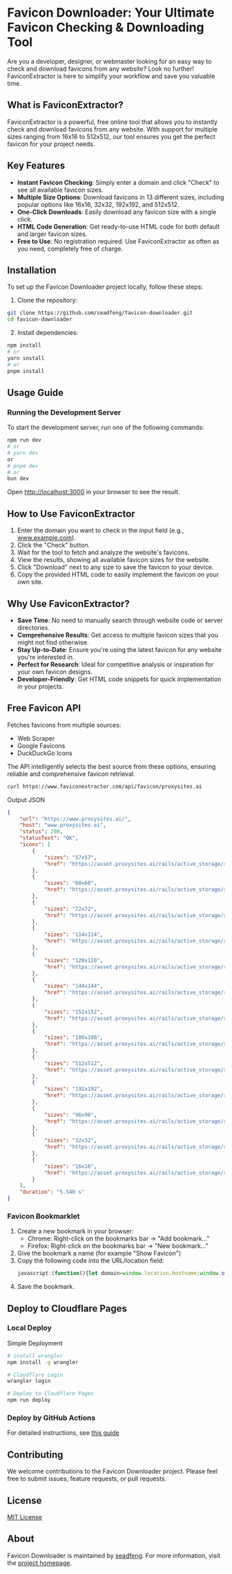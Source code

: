 # Favicon Downloader: Your Ultimate Favicon Checking & Downloading Tool

Are you a developer, designer, or webmaster looking for an easy way to check and download favicons from any website? Look no further! FaviconExtractor is here to simplify your workflow and save you valuable time.

## What is FaviconExtractor?

FaviconExtractor is a powerful, free online tool that allows you to instantly check and download favicons from any website. With support for multiple sizes ranging from 16x16 to 512x512, our tool ensures you get the perfect favicon for your project needs.

## Key Features

- **Instant Favicon Checking**: Simply enter a domain and click "Check" to see all available favicon sizes.
- **Multiple Size Options**: Download favicons in 13 different sizes, including popular options like 16x16, 32x32, 192x192, and 512x512.
- **One-Click Downloads**: Easily download any favicon size with a single click.
- **HTML Code Generation**: Get ready-to-use HTML code for both default and larger favicon sizes.
- **Free to Use**: No registration required. Use FaviconExtractor as often as you need, completely free of charge.


## Installation

To set up the Favicon Downloader project locally, follow these steps:

1. Clone the repository:

```sh
git clone https://github.com/seadfeng/favicon-downloader.git
cd favicon-downloader
```

2. Install dependencies:

```sh
npm install
# or
yarn install
# or
pnpm install
```

## Usage Guide

### Running the Development Server

To start the development server, run one of the following commands:

```sh
npm run dev
# or
# yarn dev
or
# pnpm dev
# or
bun dev
```

Open [http://localhost:3000](http://localhost:3000) in your browser to see the result.

## How to Use FaviconExtractor

1. Enter the domain you want to check in the input field (e.g., www.example.com).
2. Click the "Check" button.
3. Wait for the tool to fetch and analyze the website's favicons.
4. View the results, showing all available favicon sizes for the website.
5. Click "Download" next to any size to save the favicon to your device.
6. Copy the provided HTML code to easily implement the favicon on your own site.

## Why Use FaviconExtractor?

- **Save Time**: No need to manually search through website code or server directories.
- **Comprehensive Results**: Get access to multiple favicon sizes that you might not find otherwise.
- **Stay Up-to-Date**: Ensure you're using the latest favicon for any website you're interested in.
- **Perfect for Research**: Ideal for competitive analysis or inspiration for your own favicon designs.
- **Developer-Friendly**: Get HTML code snippets for quick implementation in your projects.

## Free Favicon  API

Fetches favicons from multiple sources:

- Web Scraper
- Google Favicons
- DuckDuckGo Icons

The API intelligently selects the best source from these options, ensuring reliable and comprehensive favicon retrieval.

```sh
curl https://www.faviconextractor.com/api/favicon/proxysites.ai
``` 

Output JSON

```json
{
	"url": "https://www.proxysites.ai/",
	"host": "www.proxysites.ai",
	"status": 200,
	"statusText": "OK",
	"icons": [
		{
			"sizes": "57x57",
			"href": "https://asset.proxysites.ai/rails/active_storage/representations/redirect/eyJfcmFpbHMiOnsiZGF0YSI6OCwicHVyIjoiYmxvYl9pZCJ9fQ==--e702ab3bb2a064d7cc1961d5791a9cf8066b8c7f/eyJfcmFpbHMiOnsiZGF0YSI6eyJmb3JtYXQiOiJwbmciLCJyZXNpemUiOjU3fSwicHVyIjoidmFyaWF0aW9uIn19--92e4e3f0c3ca444ac909ff07bd729cc0955c9a41/proxy%20sites.png"
		},
		{
			"sizes": "60x60",
			"href": "https://asset.proxysites.ai/rails/active_storage/representations/redirect/eyJfcmFpbHMiOnsiZGF0YSI6OCwicHVyIjoiYmxvYl9pZCJ9fQ==--e702ab3bb2a064d7cc1961d5791a9cf8066b8c7f/eyJfcmFpbHMiOnsiZGF0YSI6eyJmb3JtYXQiOiJwbmciLCJyZXNpemUiOjYwfSwicHVyIjoidmFyaWF0aW9uIn19--b326659caec69b9d03bb3212d330eb7f2de4867f/proxy%20sites.png"
		},
		{
			"sizes": "72x72",
			"href": "https://asset.proxysites.ai/rails/active_storage/representations/redirect/eyJfcmFpbHMiOnsiZGF0YSI6OCwicHVyIjoiYmxvYl9pZCJ9fQ==--e702ab3bb2a064d7cc1961d5791a9cf8066b8c7f/eyJfcmFpbHMiOnsiZGF0YSI6eyJmb3JtYXQiOiJwbmciLCJyZXNpemUiOjcyfSwicHVyIjoidmFyaWF0aW9uIn19--dda0b07b7faabd93b896f61bd0b8121fe7535812/proxy%20sites.png"
		},
		{
			"sizes": "114x114",
			"href": "https://asset.proxysites.ai/rails/active_storage/representations/redirect/eyJfcmFpbHMiOnsiZGF0YSI6OCwicHVyIjoiYmxvYl9pZCJ9fQ==--e702ab3bb2a064d7cc1961d5791a9cf8066b8c7f/eyJfcmFpbHMiOnsiZGF0YSI6eyJmb3JtYXQiOiJwbmciLCJyZXNpemUiOjExNH0sInB1ciI6InZhcmlhdGlvbiJ9fQ==--e341749eca680cb3ab159803041920833c7147ed/proxy%20sites.png"
		},
		{
			"sizes": "120x120",
			"href": "https://asset.proxysites.ai/rails/active_storage/representations/redirect/eyJfcmFpbHMiOnsiZGF0YSI6OCwicHVyIjoiYmxvYl9pZCJ9fQ==--e702ab3bb2a064d7cc1961d5791a9cf8066b8c7f/eyJfcmFpbHMiOnsiZGF0YSI6eyJmb3JtYXQiOiJwbmciLCJyZXNpemUiOjEyMH0sInB1ciI6InZhcmlhdGlvbiJ9fQ==--2876e6c7d56a4676f98b9461a6c157748dd7f3d8/proxy%20sites.png"
		},
		{
			"sizes": "144x144",
			"href": "https://asset.proxysites.ai/rails/active_storage/representations/redirect/eyJfcmFpbHMiOnsiZGF0YSI6OCwicHVyIjoiYmxvYl9pZCJ9fQ==--e702ab3bb2a064d7cc1961d5791a9cf8066b8c7f/eyJfcmFpbHMiOnsiZGF0YSI6eyJmb3JtYXQiOiJwbmciLCJyZXNpemUiOjE0NH0sInB1ciI6InZhcmlhdGlvbiJ9fQ==--2ef73b7782ea6acca11f4bf18278d20df3ebedc7/proxy%20sites.png"
		},
		{
			"sizes": "152x152",
			"href": "https://asset.proxysites.ai/rails/active_storage/representations/redirect/eyJfcmFpbHMiOnsiZGF0YSI6OCwicHVyIjoiYmxvYl9pZCJ9fQ==--e702ab3bb2a064d7cc1961d5791a9cf8066b8c7f/eyJfcmFpbHMiOnsiZGF0YSI6eyJmb3JtYXQiOiJwbmciLCJyZXNpemUiOjE1Mn0sInB1ciI6InZhcmlhdGlvbiJ9fQ==--5d7e7888c54038462f7d0f5dfcaf9bfb763542b6/proxy%20sites.png"
		},
		{
			"sizes": "180x180",
			"href": "https://asset.proxysites.ai/rails/active_storage/representations/redirect/eyJfcmFpbHMiOnsiZGF0YSI6OCwicHVyIjoiYmxvYl9pZCJ9fQ==--e702ab3bb2a064d7cc1961d5791a9cf8066b8c7f/eyJfcmFpbHMiOnsiZGF0YSI6eyJmb3JtYXQiOiJwbmciLCJyZXNpemUiOjE4MH0sInB1ciI6InZhcmlhdGlvbiJ9fQ==--3607f5859d231a899f00f3075e5ede351a3881a1/proxy%20sites.png"
		},
		{
			"sizes": "512x512",
			"href": "https://asset.proxysites.ai/rails/active_storage/representations/redirect/eyJfcmFpbHMiOnsiZGF0YSI6OCwicHVyIjoiYmxvYl9pZCJ9fQ==--e702ab3bb2a064d7cc1961d5791a9cf8066b8c7f/eyJfcmFpbHMiOnsiZGF0YSI6eyJmb3JtYXQiOiJwbmciLCJyZXNpemUiOjUxMn0sInB1ciI6InZhcmlhdGlvbiJ9fQ==--0681236ad6684680624efd9dab9c9b0fd921b448/proxy%20sites.png"
		},
		{
			"sizes": "192x192",
			"href": "https://asset.proxysites.ai/rails/active_storage/representations/redirect/eyJfcmFpbHMiOnsiZGF0YSI6OCwicHVyIjoiYmxvYl9pZCJ9fQ==--e702ab3bb2a064d7cc1961d5791a9cf8066b8c7f/eyJfcmFpbHMiOnsiZGF0YSI6eyJmb3JtYXQiOiJwbmciLCJyZXNpemUiOjE5Mn0sInB1ciI6InZhcmlhdGlvbiJ9fQ==--f90210217333a1ec45f7289db3308a24a9ca1c30/proxy%20sites.png"
		},
		{
			"sizes": "96x96",
			"href": "https://asset.proxysites.ai/rails/active_storage/representations/redirect/eyJfcmFpbHMiOnsiZGF0YSI6OCwicHVyIjoiYmxvYl9pZCJ9fQ==--e702ab3bb2a064d7cc1961d5791a9cf8066b8c7f/eyJfcmFpbHMiOnsiZGF0YSI6eyJmb3JtYXQiOiJwbmciLCJyZXNpemUiOjk2fSwicHVyIjoidmFyaWF0aW9uIn19--75ad1335c5be72203ba8104f040ae0eae34ae312/proxy%20sites.png"
		},
		{
			"sizes": "32x32",
			"href": "https://asset.proxysites.ai/rails/active_storage/representations/redirect/eyJfcmFpbHMiOnsiZGF0YSI6OCwicHVyIjoiYmxvYl9pZCJ9fQ==--e702ab3bb2a064d7cc1961d5791a9cf8066b8c7f/eyJfcmFpbHMiOnsiZGF0YSI6eyJmb3JtYXQiOiJwbmciLCJyZXNpemUiOjMyfSwicHVyIjoidmFyaWF0aW9uIn19--c8c4db84a6a282f606e045537f16130bddb1019f/proxy%20sites.png"
		},
		{
			"sizes": "16x16",
			"href": "https://asset.proxysites.ai/rails/active_storage/representations/redirect/eyJfcmFpbHMiOnsiZGF0YSI6OCwicHVyIjoiYmxvYl9pZCJ9fQ==--e702ab3bb2a064d7cc1961d5791a9cf8066b8c7f/eyJfcmFpbHMiOnsiZGF0YSI6eyJmb3JtYXQiOiJwbmciLCJyZXNpemUiOjE2fSwicHVyIjoidmFyaWF0aW9uIn19--a249ec28617db7ea4309a9d13a2b4b43d8876d4e/proxy%20sites.png"
		}
	],
	"duration": "5.540 s"
}
```
 
### Favicon Bookmarklet

1. Create a new bookmark in your browser:
   - Chrome: Right-click on the bookmarks bar → "Add bookmark..."
   - Firefox: Right-click on the bookmarks bar → "New bookmark..."
2. Give the bookmark a name (for example "Show Favicon")
3. Copy the following code into the URL/location field:
   ```javascript
   javascript:(function(){let domain=window.location.hostname;window.open(`https://www.faviconextractor.com/api/favicon/${domain}`,'_blank');})();
   ```
4. Save the bookmark.


## Deploy to Cloudflare Pages


### Local Deploy

Simple Deployment

```sh
# install wrangler
npm install -g wrangler

# Cloudflare Login 
wrangler login

# Deploy to Cloudflare Pages
npm run deploy
```

### Deploy by GitHub Actions

For detailed instructions, see [this guide](doc/workflows.md)

## Contributing

We welcome contributions to the Favicon Downloader project. Please feel free to submit issues, feature requests, or pull requests.

## License

[MIT License](MIT-LICENSE)

## About

Favicon Downloader is maintained by [seadfeng](https://github.com/seadfeng). For more information, visit the [project homepage](https://www.faviconextractor.com/).

